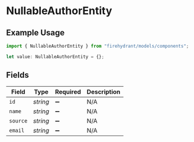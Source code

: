 # NullableAuthorEntity

## Example Usage

```typescript
import { NullableAuthorEntity } from "firehydrant/models/components";

let value: NullableAuthorEntity = {};
```

## Fields

| Field              | Type               | Required           | Description        |
| ------------------ | ------------------ | ------------------ | ------------------ |
| `id`               | *string*           | :heavy_minus_sign: | N/A                |
| `name`             | *string*           | :heavy_minus_sign: | N/A                |
| `source`           | *string*           | :heavy_minus_sign: | N/A                |
| `email`            | *string*           | :heavy_minus_sign: | N/A                |